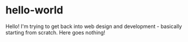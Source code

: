 # hello-world

Hello! I'm trying to get back into web design and development - basically starting from scratch. Here goes nothing!
